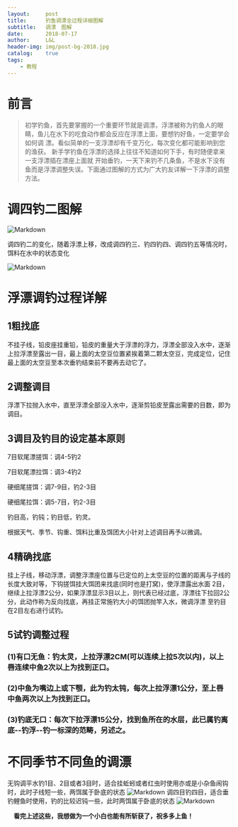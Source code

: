 ```yaml
---
layout:     post   				   
title:      钓鱼调漂全过程详细图解 				 
subtitle:   调漂　图解  
date:       2018-07-17 				
author:     L&L 						
header-img: img/post-bg-2018.jpg	
catalog:    true 						
tags:								
    - 教程
---
```

# 前言
>初学钓鱼，首先要掌握的一个重要环节就是调漂，浮漂被称为钓鱼人的眼睛，鱼儿在水下的吃食动作都会反应在浮漂上面，要想钓好鱼，一定要学会如何调 漂。看似简单的一支浮漂却有千变万化，每次变化都可能影响到您的渔获。
新手学钓鱼在浮漂的选择上往往不知道如何下手，有时随便拿来一支浮漂插在漂座上面就 开始垂钓，一天下来钓不几条鱼，不是水下没有鱼而是浮漂调整失误。下面通过图解的方式为广大钓友详解一下浮漂的调整方法。

# 调四钓二图解
![Markdown](http://i1.bvimg.com/654045/cff249774064464a.png)

调四钓二的变化，随着浮漂上移，改成调四钓三、钓四钓四、调四钓五等情况时，饵料在水中的状态变化

![Markdown](http://i1.bvimg.com/654045/ec5ceefaf4411c25.jpg)

# 浮漂调钓过程详解
## 1粗找底

不挂子线，铅皮座挂重铅，铅皮的重量大于浮漂的浮力，浮漂全部没入水中，逐渐上拉浮漂至露出一目，最上面的太空豆位置紧挨着第二颗太空豆，完成定位，记住最上面的太空豆至本次垂钓结束前不要再去动它了。

## 2调整调目

浮漂下拉抛入水中，直至浮漂全部没入水中，逐渐剪铅皮至露出需要的目数，即为调目。

## 3调目及钓目的设定基本原则

7目软尾漂搓饵：调4-5钓2

7目软尾漂拉饵：调3-4钓2

硬细尾搓饵：调7-9目，钓2-3目

硬细尾拉饵：调5-7目，钓2-3目

钓目高，钓钝；钓目低，钓灵。

根据天气、季节、钩重、饵料比重及饵团大小针对上述调目再予以微调。

## 4精确找底

挂上子线，移动浮漂，调整浮漂座位置与已定位的上太空豆的位置的距离与子线的长度大致对等，下钩搓饵挂大饵团来找底(同时也是打窝)，使浮漂露出水面 2目，继续上拉浮漂2公分，如果浮漂显示3目以上，则代表已经过底，浮漂往下拉回2公分，此动作称为反向找底，再挂正常施钓大小的饵团抛竿入水，微调浮漂 至钓目在2目左右进行试钓。

## 5试钓调整过程

### (1)有口无鱼：钓太灵，上拉浮漂2CM(可以连续上拉5次以内)，以上唇连续中鱼2次以上为找到正口。

### (2)中鱼为嘴边上或下颚，此为钓太钝，每次上拉浮漂1公分，至上唇中鱼两次以上为找到正口。

### (3)钓底无口：每次下拉浮漂15公分，找到鱼所在的水层，此已属钓离底--钓浮--钓一标深的范畴，另述之。

# 不同季节不同鱼的调漂

无钩调平水钓1目、2目或者3目时，适合挂蚯蚓或者红虫时使用亦或是小杂鱼闹钩时，此时子线短一些，两饵属于卧底的状态
![Markdown](http://i1.bvimg.com/654045/831248e634133dc3.jpg)
调四目钓四目，适合垂钓鲤鱼时使用，钓的比较迟钝一些，此时两饵属于卧底的状态
![Markdown](http://i1.bvimg.com/654045/c65d6902962380b8.jpg)

　**看完上述这些，我想做为一个小白也能有所斩获了，祝多多上鱼！**　
